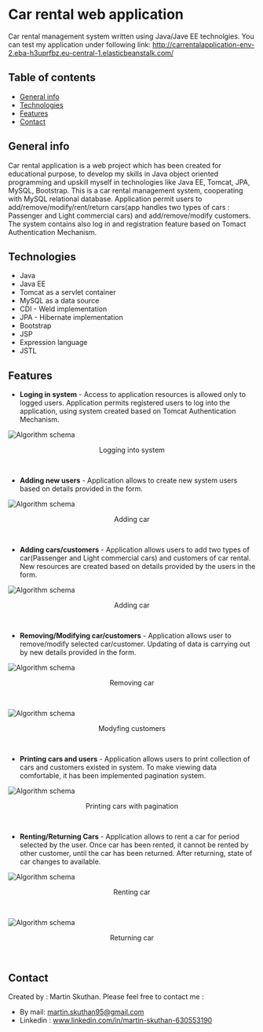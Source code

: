 # Car rental web application 
Car rental management system written using Java/Jave EE technolgies.
You can test my application under following link:
<http://carrentalapplication-env-2.eba-h3uprfbz.eu-central-1.elasticbeanstalk.com/>

## Table of contents
* [General info](#general-info)
* [Technologies](#technologies)
* [Features](#features)
* [Contact](#contact)

## General info
Car rental application is a web project which has been created for educational purpose, to develop my skills in Java object oriented programming and upskill myself in technologies like Java EE, Tomcat, JPA, MySQL, Bootstrap. This is a car rental  management system, cooperating with MySQL relational database. Application permit users to add/remove/modify/rent/return cars(app handles two types of cars : Passenger and Light commercial cars) and add/remove/modify customers. The system contains also log in and registration feature based on Tomact Authentication Mechanism. 

## Technologies
* Java
* Java EE
* Tomcat as a servlet container
* MySQL as a data source
* CDI - Weld implementation
* JPA - Hibernate implementation
* Bootstrap
* JSP
* Expression language 
* JSTL

## Features
* **Loging in system** - Access to application resources is allowed only to logged users. Application permits registered users to log into the application, using system created based on Tomcat Authentication Mechanism.

![Algorithm schema](./images/Logging.gif)
<div align="center">Logging into system</div>
<p>&nbsp;</p>

* **Adding new users** - Application allows to create new system users based on details provided in the form.

![Algorithm schema](./images/addingUser.gif)
<div align="center">Adding car</div>
<p>&nbsp;</p>

* **Adding cars/customers** - Application allows users to add two types of car(Passenger and Light commercial cars) and customers of car rental. New resources are created based on details provided by the users in the form. 

![Algorithm schema](./images/AddingCar.gif)
<div align="center">Adding car</div>
<p>&nbsp;</p>
                                                             
* **Removing/Modifying car/customers** - Application allows user to remove/modify selected car/customer. Updating of data is carrying out by new details provided in the form.

![Algorithm schema](./images/DeletingCar.gif)
<div align="center">Removing car</div>
<p>&nbsp;</p>

![Algorithm schema](./images/UpdatingCustomer.gif)
<div align="center">Modyfing customers</div>
<p>&nbsp;</p>

* **Printing cars and users** - Application allows users to print collection of cars and customers existed in system. To make viewing data comfortable, it has been implemented pagination system.

![Algorithm schema](./images/PrintigCars.gif)
<div align="center">Printing cars with pagination</div>
<p>&nbsp;</p>

* **Renting/Returning Cars** - Application allows to rent a car for period selected by the user. Once car has been rented, it cannot be rented by other customer, until the car has been returned. After returning, state of car changes to available.

![Algorithm schema](./images/RentingCars.gif)
<div align="center">Renting car</div>
<p>&nbsp;</p>

![Algorithm schema](./images/ReturningCars.gif)
<div align="center">Returning car</div>
<p>&nbsp;</p>

## Contact
Created by : Martin Skuthan. Please feel free to contact me :
* By mail: martin.skuthan95@gmail.com
* Linkedin : www.linkedin.com/in/martin-skuthan-630553190
